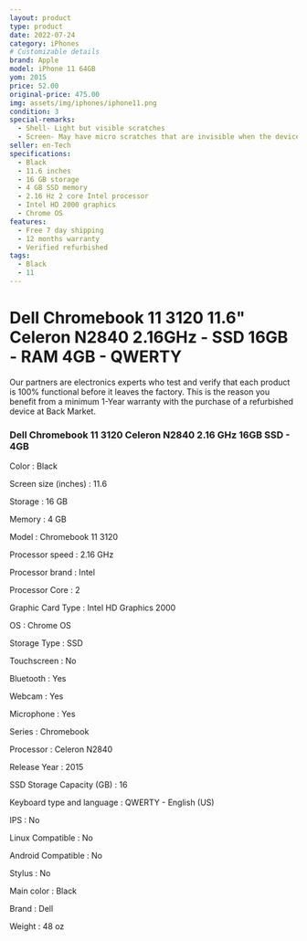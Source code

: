 ```yaml
---
layout: product
type: product
date: 2022-07-24
category: iPhones
# Customizable details
brand: Apple
model: iPhone 11 64GB
yom: 2015
price: 52.00
original-price: 475.00
img: assets/img/iphones/iphone11.png
condition: 3
special-remarks:
  - Shell- Light but visible scratches
  - Screen- May have micro scratches that are invisible when the device is on
seller: en-Tech
specifications:
  - Black
  - 11.6 inches
  - 16 GB storage
  - 4 GB SSD memory
  - 2.16 Hz 2 core Intel processor
  - Intel HD 2000 graphics
  - Chrome OS
features:
  - Free 7 day shipping
  - 12 months warranty
  - Verified refurbished
tags:
  - Black
  - 11
---
```


# Dell Chromebook 11 3120 11.6" Celeron N2840 2.16GHz - SSD 16GB - RAM 4GB - QWERTY

Our partners are electronics experts who test and verify that each product is 100% functional before it leaves the factory. This is the reason you benefit from a minimum 1-Year warranty with the purchase of a refurbished device at Back Market.

### Dell Chromebook 11 3120 Celeron N2840 2.16 GHz 16GB SSD - 4GB

Color : Black

Screen size (inches) : 11.6

Storage : 16 GB

Memory : 4 GB

Model : Chromebook 11 3120

Processor speed : 2.16 GHz

Processor brand : Intel

Processor Core : 2

Graphic Card Type : Intel HD Graphics 2000

OS : Chrome OS

Storage Type : SSD

Touchscreen : No

Bluetooth : Yes

Webcam : Yes

Microphone : Yes

Series : Chromebook

Processor : Celeron N2840

Release Year : 2015

SSD Storage Capacity (GB) : 16

Keyboard type and language : QWERTY - English (US)

IPS : No

Linux Compatible : No

Android Compatible : No

Stylus : No

Main color : Black

Brand : Dell

Weight : 48 oz
